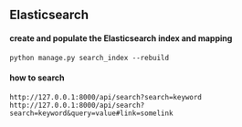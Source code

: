 ## Elasticsearch

#### create and populate the Elasticsearch index and mapping
```
python manage.py search_index --rebuild
```

#### how to search
```
http://127.0.0.1:8000/api/search?search=keyword
http://127.0.0.1:8000/api/search?search=keyword&query=value#link=somelink
```

